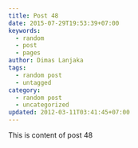 ```yaml
---
title: Post 48
date: 2015-07-29T19:53:39+07:00
keywords:
  - random
  - post
  - pages
author: Dimas Lanjaka
tags:
  - random post
  - untagged
category:
  - random post
  - uncategorized
updated: 2012-03-11T03:41:45+07:00
---
```

This is content of post 48